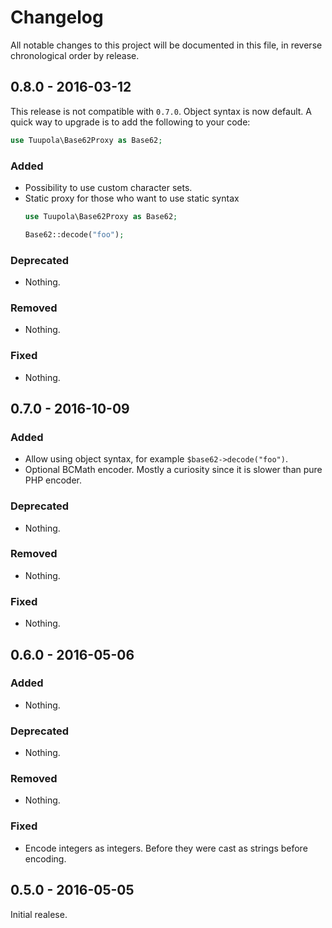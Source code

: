 # Changelog

All notable changes to this project will be documented in this file, in reverse chronological order by release.

## 0.8.0 - 2016-03-12

This release is not compatible with `0.7.0`. Object syntax is now default. A quick way to upgrade is to add the following to your code:

```php
use Tuupola\Base62Proxy as Base62;
```

### Added

- Possibility to use custom character sets.
- Static proxy for those who want to use static syntax
    ```php
    use Tuupola\Base62Proxy as Base62;

    Base62::decode("foo");
    ```

### Deprecated

- Nothing.

### Removed

- Nothing.

### Fixed

- Nothing.

## 0.7.0 - 2016-10-09

### Added

- Allow using object syntax, for example `$base62->decode("foo")`.
- Optional BCMath encoder. Mostly a curiosity since it is slower than pure PHP encoder.

### Deprecated

- Nothing.

### Removed

- Nothing.

### Fixed

- Nothing.

## 0.6.0 - 2016-05-06

### Added

- Nothing.

### Deprecated

- Nothing.

### Removed

- Nothing.

### Fixed

- Encode integers as integers. Before they were cast as strings before encoding.

## 0.5.0 - 2016-05-05

Initial realese.
